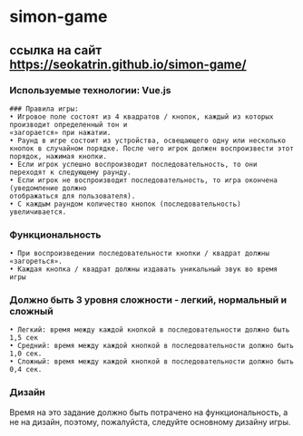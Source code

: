 # simon-game

## ссылка на сайт  https://seokatrin.github.io/simon-game/

### Используемые технологии: Vue.js
```
### Правила игры:
• Игровое поле состоят из 4 квадратов / кнопок, каждый из которых производит определенный тон и
«загорается» при нажатии.
• Раунд в игре состоит из устройства, освещающего одну или несколько кнопок в случайном порядке. После чего игрок должен воспроизвести этот порядок, нажимая кнопки.
• Если игрок успешно воспроизводит последовательность, то они переходят к следующему раунду.
• Если игрок не воспроизводит последовательность, то игра окончена (уведомление должно
отображаться для пользователя).
• С каждым раундом количество кнопок (последовательность) увеличивается.
```

### Функциональность
```
• При воспроизведении последовательности кнопки / квадрат должны «загореться».
• Каждая кнопка / квадрат должны издавать уникальный звук во время игры
```

### Должно быть 3 уровня сложности - легкий, нормальный и сложный
```
• Легкий: время между каждой кнопкой в последовательности должно быть 1,5 сек
• Средний: время между каждой кнопкой в последовательности должно быть 1,0 сек.
• Сложный: время между каждой кнопкой в последовательности должно быть 0,4 сек.
```

### Дизайн

Время на это задание должно быть потрачено на функциональность, а не на дизайн, поэтому, пожалуйста,
следуйте основному дизайну игры.
